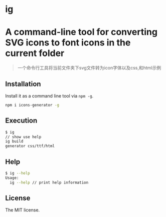 # ig
A command-line tool for converting SVG icons to font icons in the current folder
===

> 一个命令行工具将当前文件夹下svg文件转为icon字体以及css,和html示例

## Installation

Install it as a command line tool via `npm -g`.

```sh
npm i icons-generator -g
```

## Execution

```sh
$ ig
// show use help
ig build
generator css/ttf/html
```

## Help

```sh
$ ig --help
Usage:
  ig --help // print help information
```

## License
The MIT license.
